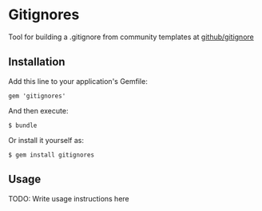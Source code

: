 # Gitignores

Tool for building a .gitignore from community templates at [github/gitignore](https://github.com/github/gitignore)

## Installation

Add this line to your application's Gemfile:

    gem 'gitignores'

And then execute:

    $ bundle

Or install it yourself as:

    $ gem install gitignores

## Usage

TODO: Write usage instructions here
